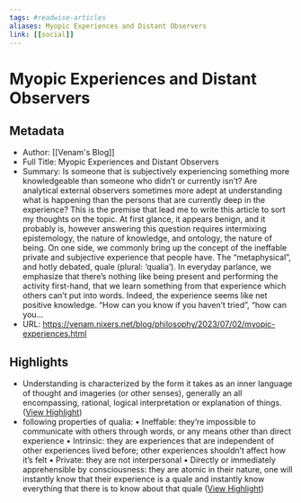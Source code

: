 ```yaml
---
tags: #readwise-articles
aliases: Myopic Experiences and Distant Observers
link: [[social]]
---
```

# Myopic Experiences and Distant Observers

## Metadata
- Author: [[Venam's Blog]]
- Full Title: Myopic Experiences and Distant Observers
- Summary: 
Is someone that is subjectively experiencing something more knowledgeable
than someone who didn’t or currently isn’t? Are analytical external
observers sometimes more adept at understanding what is happening than
the persons that are currently deep in the experience?
This is the premise that lead me to write this article to sort my thoughts
on the topic. At first glance, it appears benign, and it probably is,
however answering this question requires intermixing epistemology,
the nature of knowledge, and ontology, the nature of being.
On one side, we commonly bring up the concept of the ineffable private
and subjective experience that people have. The “metaphysical”, and hotly
debated, quale (plural: ‘qualia’). In everyday parlance,
we emphasize that there’s nothing like being present and performing
the activity first-hand, that we learn something from that experience
which others can’t put into words. Indeed, the experience seems like
net positive knowledge. “How can you know if you haven’t tried”,
“how can you...
- URL: https://venam.nixers.net/blog/philosophy/2023/07/02/myopic-experiences.html

## Highlights
- Understanding is characterized by the form it takes as an inner language of thought and imageries (or other senses), generally an all encompassing, rational, logical interpretation or explanation of things. ([View Highlight](https://read.readwise.io/read/01h4hwq427s5b4y2m4dsntgrc0))
- following properties of qualia:
  • Ineffable: they’re impossible to communicate with others through words, or any means other than direct experience
  • Intrinsic: they are experiences that are independent of other experiences lived before; other experiences shouldn’t affect how it’s felt
  • Private: they are not interpersonal
  • Directly or immediately apprehensible by consciousness: they are atomic in their nature, one will instantly know that their experience is a quale and instantly know everything that there is to know about that quale ([View Highlight](https://read.readwise.io/read/01h4hx1qhq016jjwf2xbscrdag))
